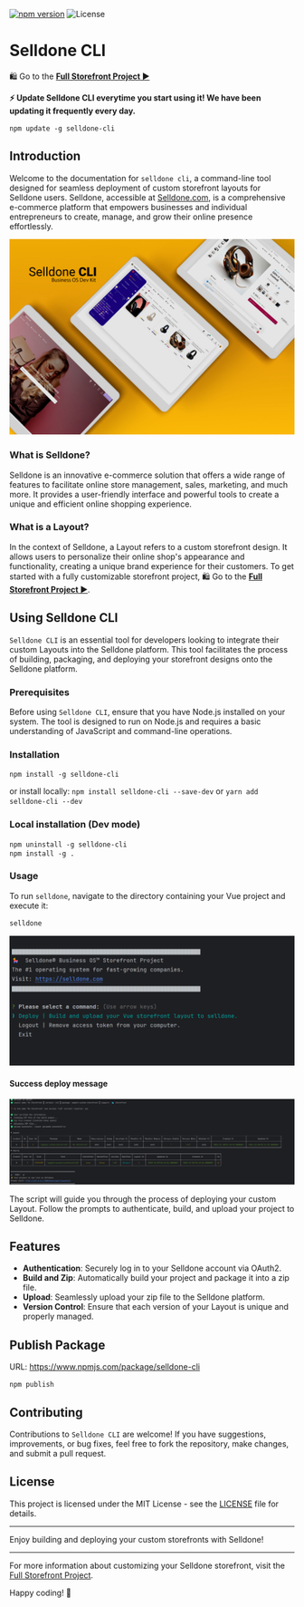 [![npm version](https://img.shields.io/npm/v/selldone-cli.svg)](https://www.npmjs.com/package/selldone-cli)
![License](https://img.shields.io/github/license/selldone/cli.svg)


# Selldone CLI

🛍️ Go to the [**Full Storefront Project ▶**](https://github.com/selldone/storefront)

**⚡ Update Selldone CLI everytime you start using it! We have been updating it frequently every day.**
```shell
npm update -g selldone-cli
```

## Introduction

Welcome to the documentation for `selldone cli`, a command-line tool designed for seamless deployment of custom
storefront layouts for Selldone users. Selldone, accessible at [Selldone.com](https://www.selldone.com), is a
comprehensive e-commerce platform that empowers businesses and individual entrepreneurs to create, manage, and grow
their online presence effortlessly.


![Selldone Business OS Dev Kit](_docs/images/dev-kit.jpg)


### What is Selldone?

Selldone is an innovative e-commerce solution that offers a wide range of features to facilitate online store
management, sales, marketing, and much more. It provides a user-friendly interface and powerful tools to create a unique
and efficient online shopping experience.

### What is a Layout?

In the context of Selldone, a Layout refers to a custom storefront design. It allows users to personalize their online
shop's appearance and functionality, creating a unique brand experience for their customers. To get started with a fully
customizable storefront project, 🛍️ Go to the [**Full Storefront Project ▶**](https://github.com/selldone/storefront).

## Using Selldone CLI

`Selldone CLI` is an essential tool for developers looking to integrate their custom Layouts into the Selldone platform.
This tool facilitates the process of building, packaging, and deploying your storefront designs onto the Selldone
platform.

### Prerequisites

Before using `Selldone CLI`, ensure that you have Node.js installed on your system. The tool is designed to run on Node.js
and requires a basic understanding of JavaScript and command-line operations.

### Installation

```shell
npm install -g selldone-cli
```
or install locally: `npm install selldone-cli --save-dev` or `yarn add selldone-cli --dev`

### Local installation (Dev mode)

```shell
npm uninstall -g selldone-cli
npm install -g .
```

### Usage

To run `selldone`, navigate to the directory containing your Vue project and execute it:

```bash
selldone
```

![Run selldone cli screenshot](_docs/images/run-selldone-cli.png)


#### Success deploy message

![Success deploy message](_docs/images/success-deploy-message.png)

The script will guide you through the process of deploying your custom Layout. Follow the prompts to authenticate,
build, and upload your project to Selldone.

## Features

- **Authentication**: Securely log in to your Selldone account via OAuth2.
- **Build and Zip**: Automatically build your project and package it into a zip file.
- **Upload**: Seamlessly upload your zip file to the Selldone platform.
- **Version Control**: Ensure that each version of your Layout is unique and properly managed.


## Publish Package

URL: https://www.npmjs.com/package/selldone-cli

```shell
npm publish
```

## Contributing

Contributions to `Selldone CLI` are welcome! If you have suggestions, improvements, or bug fixes, feel free to fork the
repository, make changes, and submit a pull request.

## License
This project is licensed under the MIT License - see the [LICENSE](LICENSE.md) file for details.


---

Enjoy building and deploying your custom storefronts with Selldone!

---

For more information about customizing your Selldone storefront, visit
the [Full Storefront Project](https://github.com/selldone/storefront).

Happy coding! 🎊